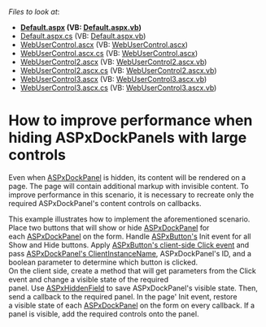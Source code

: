 <!-- default file list -->
*Files to look at*:

* **[Default.aspx](./CS/Default.aspx) (VB: [Default.aspx.vb](./VB/Default.aspx.vb))**
* [Default.aspx.cs](./CS/Default.aspx.cs) (VB: [Default.aspx.vb](./VB/Default.aspx.vb))
* [WebUserControl.ascx](./CS/WebUserControl.ascx) (VB: [WebUserControl.ascx](./VB/WebUserControl.ascx))
* [WebUserControl.ascx.cs](./CS/WebUserControl.ascx.cs) (VB: [WebUserControl.ascx](./VB/WebUserControl.ascx))
* [WebUserControl2.ascx](./CS/WebUserControl2.ascx) (VB: [WebUserControl2.ascx.vb](./VB/WebUserControl2.ascx.vb))
* [WebUserControl2.ascx.cs](./CS/WebUserControl2.ascx.cs) (VB: [WebUserControl2.ascx.vb](./VB/WebUserControl2.ascx.vb))
* [WebUserControl3.ascx](./CS/WebUserControl3.ascx) (VB: [WebUserControl3.ascx.vb](./VB/WebUserControl3.ascx.vb))
* [WebUserControl3.ascx.cs](./CS/WebUserControl3.ascx.cs) (VB: [WebUserControl3.ascx.vb](./VB/WebUserControl3.ascx.vb))
<!-- default file list end -->
# How to improve performance when hiding ASPxDockPanels with large controls


<p>Even when <a href="https://documentation.devexpress.com/#AspNet/clsDevExpressWebASPxDockPaneltopic">ASPxDockPanel</a> is hidden, its content will be rendered on a page. The page will contain additional markup with invisible content. To improve performance in this scenario, it is necessary to recreate only the required ASPxDockPanel's content controls on callbacks.</p>
<p>This example illustrates how to implement the aforementioned scenario.<br>Place two buttons that will show or hide <a href="https://documentation.devexpress.com/#AspNet/clsDevExpressWebASPxDockPaneltopic">ASPxDockPanel</a> for each <a href="https://documentation.devexpress.com/#AspNet/clsDevExpressWebASPxDockPaneltopic">ASPxDockPanel</a> on the form. Handle <a href="https://documentation.devexpress.com/#AspNet/clsDevExpressWebASPxButtontopic">ASPxButton's</a> Init event for all Show and Hide buttons. Apply <a href="https://documentation.devexpress.com/#AspNet/DevExpressWebScriptsASPxClientButton_Clicktopic">ASPxButton's client-side Click event</a> and pass <a href="https://documentation.devexpress.com/#AspNet/DevExpressWebASPxPopupControlBase_ClientInstanceNametopic">ASPxDockPanel's ClientInstanceName</a>, ASPxDockPanel's ID, and a boolean parameter to determine which button is clicked.<br>On the client side, create a method that will get parameters from the Click event and change a visible state of the required panel. Use <a href="https://documentation.devexpress.com/#AspNet/clsDevExpressWebASPxHiddenFieldtopic">ASPxHiddenField</a> to save ASPxDockPanel's visible state. Then, send a callback to the required panel. In the page' Init event, restore a visible state of each <a href="https://documentation.devexpress.com/#AspNet/clsDevExpressWebASPxDockPaneltopic">ASPxDockPanel</a> on the form on every callback. If a panel is visible, add the required controls onto the panel.</p>

<br/>


